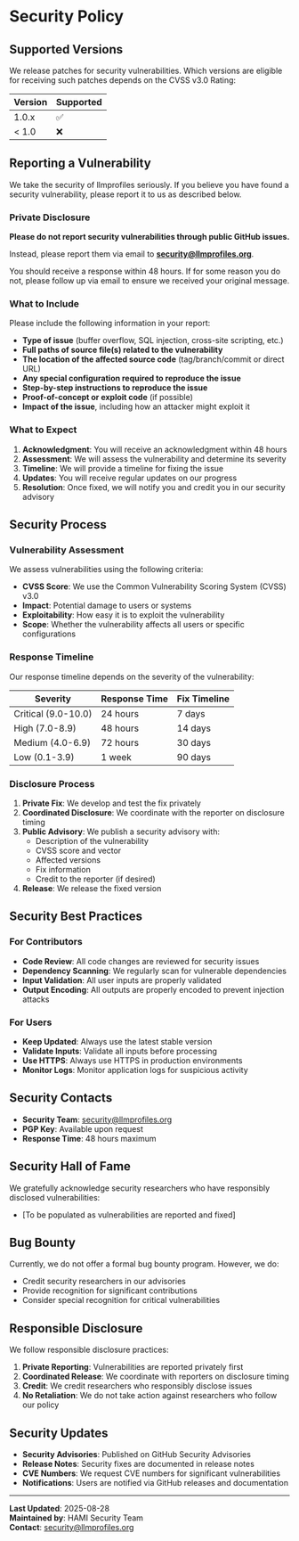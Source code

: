 # Security Policy

## Supported Versions

We release patches for security vulnerabilities. Which versions are eligible for receiving such patches depends on the CVSS v3.0 Rating:

| Version | Supported          |
| ------- | ------------------ |
| 1.0.x   | :white_check_mark: |
| < 1.0   | :x:                |

## Reporting a Vulnerability

We take the security of llmprofiles seriously. If you believe you have found a security vulnerability, please report it to us as described below.

### Private Disclosure

**Please do not report security vulnerabilities through public GitHub issues.**

Instead, please report them via email to **security@llmprofiles.org**.

You should receive a response within 48 hours. If for some reason you do not, please follow up via email to ensure we received your original message.

### What to Include

Please include the following information in your report:

- **Type of issue** (buffer overflow, SQL injection, cross-site scripting, etc.)
- **Full paths of source file(s) related to the vulnerability**
- **The location of the affected source code** (tag/branch/commit or direct URL)
- **Any special configuration required to reproduce the issue**
- **Step-by-step instructions to reproduce the issue**
- **Proof-of-concept or exploit code** (if possible)
- **Impact of the issue**, including how an attacker might exploit it

### What to Expect

1. **Acknowledgment**: You will receive an acknowledgment within 48 hours
2. **Assessment**: We will assess the vulnerability and determine its severity
3. **Timeline**: We will provide a timeline for fixing the issue
4. **Updates**: You will receive regular updates on our progress
5. **Resolution**: Once fixed, we will notify you and credit you in our security advisory

## Security Process

### Vulnerability Assessment

We assess vulnerabilities using the following criteria:

- **CVSS Score**: We use the Common Vulnerability Scoring System (CVSS) v3.0
- **Impact**: Potential damage to users or systems
- **Exploitability**: How easy it is to exploit the vulnerability
- **Scope**: Whether the vulnerability affects all users or specific configurations

### Response Timeline

Our response timeline depends on the severity of the vulnerability:

| Severity | Response Time | Fix Timeline |
|----------|---------------|--------------|
| Critical (9.0-10.0) | 24 hours | 7 days |
| High (7.0-8.9) | 48 hours | 14 days |
| Medium (4.0-6.9) | 72 hours | 30 days |
| Low (0.1-3.9) | 1 week | 90 days |

### Disclosure Process

1. **Private Fix**: We develop and test the fix privately
2. **Coordinated Disclosure**: We coordinate with the reporter on disclosure timing
3. **Public Advisory**: We publish a security advisory with:
   - Description of the vulnerability
   - CVSS score and vector
   - Affected versions
   - Fix information
   - Credit to the reporter (if desired)
4. **Release**: We release the fixed version

## Security Best Practices

### For Contributors

- **Code Review**: All code changes are reviewed for security issues
- **Dependency Scanning**: We regularly scan for vulnerable dependencies
- **Input Validation**: All user inputs are properly validated
- **Output Encoding**: All outputs are properly encoded to prevent injection attacks

### For Users

- **Keep Updated**: Always use the latest stable version
- **Validate Inputs**: Validate all inputs before processing
- **Use HTTPS**: Always use HTTPS in production environments
- **Monitor Logs**: Monitor application logs for suspicious activity

## Security Contacts

- **Security Team**: security@llmprofiles.org
- **PGP Key**: Available upon request
- **Response Time**: 48 hours maximum

## Security Hall of Fame

We gratefully acknowledge security researchers who have responsibly disclosed vulnerabilities:

- [To be populated as vulnerabilities are reported and fixed]

## Bug Bounty

Currently, we do not offer a formal bug bounty program. However, we do:

- Credit security researchers in our advisories
- Provide recognition for significant contributions
- Consider special recognition for critical vulnerabilities

## Responsible Disclosure

We follow responsible disclosure practices:

1. **Private Reporting**: Vulnerabilities are reported privately first
2. **Coordinated Release**: We coordinate with reporters on disclosure timing
3. **Credit**: We credit researchers who responsibly disclose issues
4. **No Retaliation**: We do not take action against researchers who follow our policy

## Security Updates

- **Security Advisories**: Published on GitHub Security Advisories
- **Release Notes**: Security fixes are documented in release notes
- **CVE Numbers**: We request CVE numbers for significant vulnerabilities
- **Notifications**: Users are notified via GitHub releases and documentation

---

**Last Updated**: 2025-08-28  
**Maintained by**: HAMI Security Team  
**Contact**: security@llmprofiles.org
